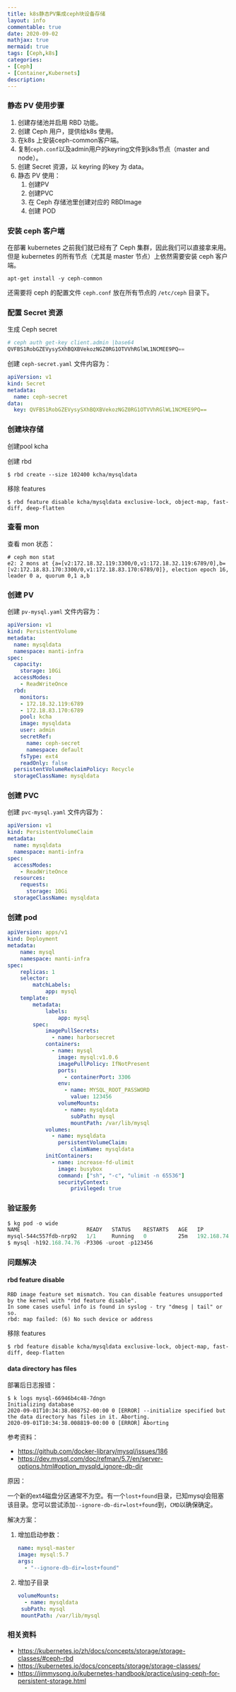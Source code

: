```yaml
---
title: k8s静态PV集成ceph块设备存储
layout: info
commentable: true
date: 2020-09-02
mathjax: true
mermaid: true
tags: [Ceph,k8s]
categories: 
- [Ceph]
- [Container,Kubernets]
description: 
---
```


### 静态 PV 使用步骤

1. 创建存储池并启用 RBD 功能。
2. 创建 Ceph 用户，提供给k8s 使用。
3. 在k8s 上安装ceph-common客户端。
4. 复制`ceph.conf`以及admin用户的keyring文件到k8s节点（master and node）。
5. 创建 Secret 资源，以 keyring 的key 为 data。
6. 静态 PV 使用：
   1. 创建PV
   2. 创建PVC
   3. 在 Ceph 存储池里创建对应的 RBDImage
   4. 创建 POD

<!--more-->

### 安装 ceph 客户端

在部署 kubernetes 之前我们就已经有了 Ceph 集群，因此我们可以直接拿来用。但是 kubernetes 的所有节点（尤其是 master 节点）上依然需要安装 ceph 客户端。

```
apt-get install -y ceph-common
```

还需要将 ceph 的配置文件 `ceph.conf` 放在所有节点的 `/etc/ceph` 目录下。

### 配置 Secret 资源

生成 Ceph secret

```powershell
# ceph auth get-key client.admin |base64
QVFBS1RobGZEVysySXhBQXBVekozNGZ0RG1OTVVhRGlWL1NCMEE9PQ==
```

创建 `ceph-secret.yaml` 文件内容为：

```yml
apiVersion: v1
kind: Secret
metadata:
  name: ceph-secret
data:
  key: QVFBS1RobGZEVysySXhBQXBVekozNGZ0RG1OTVVhRGlWL1NCMEE9PQ==
```

### 创建块存储

创建pool kcha

创建 rbd

```shell
$ rbd create --size 102400 kcha/mysqldata
```

移除 features

```shell
$ rbd feature disable kcha/mysqldata exclusive-lock, object-map, fast-diff, deep-flatten
```

### 查看 mon

查看 mon 状态：

```
# ceph mon stat
e2: 2 mons at {a=[v2:172.18.32.119:3300/0,v1:172.18.32.119:6789/0],b=[v2:172.18.83.170:3300/0,v1:172.18.83.170:6789/0]}, election epoch 16, leader 0 a, quorum 0,1 a,b
```

### 创建 PV

创建 `pv-mysql.yaml` 文件内容为：

```yml
apiVersion: v1
kind: PersistentVolume
metadata:
  name: mysqldata
  namespace: manti-infra
spec:
  capacity:
    storage: 10Gi
  accessModes:
    - ReadWriteOnce
  rbd:
    monitors:
    - 172.18.32.119:6789
    - 172.18.83.170:6789
    pool: kcha
    image: mysqldata
    user: admin
    secretRef:
      name: ceph-secret
      namespace: default
    fsType: ext4
    readOnly: false
  persistentVolumeReclaimPolicy: Recycle
  storageClassName: mysqldata
```

### 创建 PVC

创建 `pvc-mysql.yaml` 文件内容为：

```yml
apiVersion: v1
kind: PersistentVolumeClaim
metadata:
  name: mysqldata
  namespace: manti-infra
spec:
  accessModes:
    - ReadWriteOnce
  resources:
    requests:
      storage: 10Gi
  storageClassName: mysqldata
```

### 创建 pod

```yml
apiVersion: apps/v1
kind: Deployment
metadata:
    name: mysql
    namespace: manti-infra
spec:
    replicas: 1
    selector:
        matchLabels:
            app: mysql
    template:
        metadata:
            labels:
                app: mysql
        spec:
            imagePullSecrets:
              - name: harborsecret
            containers:
              - name: mysql
                image: mysql:v1.0.6
                imagePullPolicy: IfNotPresent
                ports:
                  - containerPort: 3306
                env:
                  - name: MYSQL_ROOT_PASSWORD
                    value: 123456
                volumeMounts:
                  - name: mysqldata
                    subPath: mysql
                    mountPath: /var/lib/mysql
            volumes:
              - name: mysqldata
                persistentVolumeClaim:
                    claimName: mysqldata
            initContainers:
              - name: increase-fd-ulimit
                image: busybox
                command: ["sh", "-c", "ulimit -n 65536"]
                securityContext:
                    privileged: true
```

### 验证服务

```powershell
$ kg pod -o wide
NAME                     READY   STATUS    RESTARTS   AGE   IP              
mysql-544c557fdb-nrp92   1/1     Running   0          25m   192.168.74.76   
$ mysql -h192.168.74.76 -P3306 -uroot -p123456
```

### 问题解决

#### rbd feature disable

```
RBD image feature set mismatch. You can disable features unsupported by the kernel with "rbd feature disable".
In some cases useful info is found in syslog - try "dmesg | tail" or so.
rbd: map failed: (6) No such device or address
```

移除 features

```shell
$ rbd feature disable kcha/mysqldata exclusive-lock, object-map, fast-diff, deep-flatten
```

#### data directory has files

部署后日志报错：

```shell
$ k logs mysql-66946b4c48-7dngn
Initializing database
2020-09-01T10:34:38.008752-00:00 0 [ERROR] --initialize specified but the data directory has files in it. Aborting.
2020-09-01T10:34:38.008819-00:00 0 [ERROR] Aborting
```

参考资料：

- https://github.com/docker-library/mysql/issues/186
- https://dev.mysql.com/doc/refman/5.7/en/server-options.html#option_mysqld_ignore-db-dir

原因：

一个新的ext4磁盘分区通常不为空。有一个`lost+found`目录，已知mysql会阻塞该目录。您可以尝试添加`--ignore-db-dir=lost+found`到，`CMD`以确保确定。

解决方案：

1. 增加启动参数：

   ```yaml
   name: mysql-master
   image: mysql:5.7
   args:
     - "--ignore-db-dir=lost+found"
   ```

2. 增加子目录

   ```yaml
   volumeMounts:
     - name: mysqldata
   	subPath: mysql
   	mountPath: /var/lib/mysql
   ```

### 相关资料

- https://kubernetes.io/zh/docs/concepts/storage/storage-classes/#ceph-rbd
- https://kubernetes.io/docs/concepts/storage/storage-classes/
- https://jimmysong.io/kubernetes-handbook/practice/using-ceph-for-persistent-storage.html